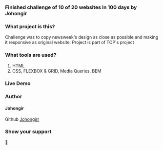 ### Finished  challenge of 10 of 20 websites in 100 days by Johongir

### What project is this?
Challenge was to copy newsweek's design as close as possible and making it responsive as original website. Project
is part of TOP's project

### What tools are used?
1. HTML
2. CSS, FLEXBOX & GRID, Media Queries, BEM


### Live Demo


### Author
#### Johongir
Github [Johongirr](https://github.com/Johongirr)



### Show your support
:feet:




